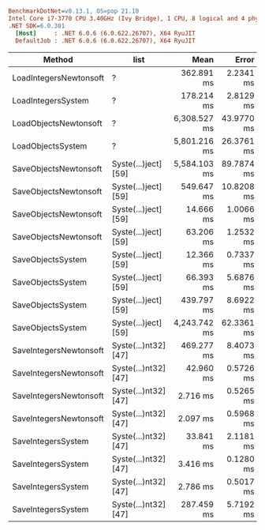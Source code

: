 ``` ini

BenchmarkDotNet=v0.13.1, OS=pop 21.10
Intel Core i7-3770 CPU 3.40GHz (Ivy Bridge), 1 CPU, 8 logical and 4 physical cores
.NET SDK=6.0.301
  [Host]     : .NET 6.0.6 (6.0.622.26707), X64 RyuJIT
  DefaultJob : .NET 6.0.6 (6.0.622.26707), X64 RyuJIT


```
|                 Method |                 list |         Mean |      Error |     StdDev |     StdErr |       Median |           Min |          Max |            Q1 |           Q3 |     Op/s | Rank |       Gen 0 |      Gen 1 |     Gen 2 |    Allocated |
|----------------------- |--------------------- |-------------:|-----------:|-----------:|-----------:|-------------:|--------------:|-------------:|--------------:|-------------:|---------:|-----:|------------:|-----------:|----------:|-------------:|
| LoadIntegersNewtonsoft |                    ? |   362.891 ms |  2.2341 ms |  1.8655 ms |  0.5174 ms |   363.109 ms |   359.0971 ms |   365.507 ms |   362.2212 ms |   364.189 ms |   2.7557 |   11 |  20000.0000 |  6000.0000 | 2000.0000 |   145,080 KB |
|     LoadIntegersSystem |                    ? |   178.214 ms |  2.8129 ms |  2.6312 ms |  0.6794 ms |   177.473 ms |   173.7662 ms |   183.728 ms |   176.5780 ms |   179.904 ms |   5.6112 |    9 |   9000.0000 |  4000.0000 | 2000.0000 |   118,598 KB |
|  LoadObjectsNewtonsoft |                    ? | 6,308.527 ms | 43.9770 ms | 36.7228 ms | 10.1851 ms | 6,300.670 ms | 6,256.7170 ms | 6,402.544 ms | 6,283.8297 ms | 6,326.176 ms |   0.1585 |   18 | 358000.0000 | 89000.0000 | 3000.0000 | 2,825,701 KB |
|      LoadObjectsSystem |                    ? | 5,801.216 ms | 26.3761 ms | 24.6722 ms |  6.3703 ms | 5,796.822 ms | 5,764.2425 ms | 5,853.362 ms | 5,785.7088 ms | 5,818.450 ms |   0.1724 |   17 | 268000.0000 | 94000.0000 | 3000.0000 | 2,632,327 KB |
|  SaveObjectsNewtonsoft | Syste(...)ject] [59] | 5,584.103 ms | 89.7874 ms | 83.9871 ms | 21.6854 ms | 5,613.561 ms | 5,440.4194 ms | 5,751.325 ms | 5,528.5343 ms | 5,625.282 ms |   0.1791 |   16 | 112000.0000 | 42000.0000 | 5000.0000 | 1,305,088 KB |
|  SaveObjectsNewtonsoft | Syste(...)ject] [59] |   549.647 ms | 10.8208 ms | 15.1692 ms |  2.9193 ms |   546.794 ms |   528.4332 ms |   587.850 ms |   537.2587 ms |   560.956 ms |   1.8193 |   14 |  12000.0000 |  5000.0000 | 1000.0000 |   130,533 KB |
|  SaveObjectsNewtonsoft | Syste(...)ject] [59] |    14.666 ms |  1.0066 ms |  2.8881 ms |  0.2963 ms |    14.134 ms |    10.8696 ms |    22.538 ms |    12.4532 ms |    16.155 ms |  68.1868 |    5 |    343.7500 |   203.1250 |   93.7500 |     2,637 KB |
|  SaveObjectsNewtonsoft | Syste(...)ject] [59] |    63.206 ms |  1.2532 ms |  3.0742 ms |  0.3648 ms |    63.267 ms |    56.4102 ms |    71.538 ms |    60.9694 ms |    65.322 ms |  15.8213 |    8 |   1444.4444 |   888.8889 |  333.3333 |    13,073 KB |
|      SaveObjectsSystem | Syste(...)ject] [59] |    12.366 ms |  0.7337 ms |  2.1050 ms |  0.2160 ms |    11.565 ms |     9.6446 ms |    18.326 ms |    10.7644 ms |    13.649 ms |  80.8693 |    4 |     31.2500 |    31.2500 |   31.2500 |     1,346 KB |
|      SaveObjectsSystem | Syste(...)ject] [59] |    66.393 ms |  5.6876 ms | 16.7700 ms |  1.6770 ms |    59.375 ms |    44.0278 ms |   111.965 ms |    53.2258 ms |    77.493 ms |  15.0618 |    8 |           - |          - |         - |     6,546 KB |
|      SaveObjectsSystem | Syste(...)ject] [59] |   439.797 ms |  8.6922 ms | 20.8260 ms |  2.5255 ms |   436.065 ms |   404.6803 ms |   499.262 ms |   424.6097 ms |   448.271 ms |   2.2738 |   12 |           - |          - |         - |    65,038 KB |
|      SaveObjectsSystem | Syste(...)ject] [59] | 4,243.742 ms | 62.3361 ms | 58.3092 ms | 15.0554 ms | 4,234.851 ms | 4,165.7507 ms | 4,365.520 ms | 4,200.9675 ms | 4,282.989 ms |   0.2356 |   15 |           - |          - |         - |   649,758 KB |
| SaveIntegersNewtonsoft | Syste(...)nt32] [47] |   469.277 ms |  8.4073 ms |  9.6819 ms |  2.1649 ms |   468.066 ms |   451.9708 ms |   486.918 ms |   463.4464 ms |   473.952 ms |   2.1309 |   13 |  16000.0000 |  6000.0000 | 2000.0000 |   128,692 KB |
| SaveIntegersNewtonsoft | Syste(...)nt32] [47] |    42.960 ms |  0.5726 ms |  0.5356 ms |  0.1383 ms |    42.756 ms |    42.3170 ms |    44.044 ms |    42.5653 ms |    43.363 ms |  23.2773 |    7 |   1583.3333 |   750.0000 |   83.3333 |    12,110 KB |
| SaveIntegersNewtonsoft | Syste(...)nt32] [47] |     2.716 ms |  0.5265 ms |  1.5358 ms |  0.1551 ms |     3.312 ms |     0.6314 ms |     6.602 ms |     0.8148 ms |     3.519 ms | 368.1797 |    2 |     29.2969 |     9.7656 |         - |       120 KB |
| SaveIntegersNewtonsoft | Syste(...)nt32] [47] |     2.097 ms |  0.5968 ms |  1.7503 ms |  0.1759 ms |     1.908 ms |     0.2640 ms |     5.941 ms |     0.2908 ms |     3.639 ms | 476.9298 |    1 |      5.3711 |     2.4414 |         - |        23 KB |
|     SaveIntegersSystem | Syste(...)nt32] [47] |    33.841 ms |  2.1181 ms |  6.2122 ms |  0.6243 ms |    32.438 ms |    25.6508 ms |    49.495 ms |    29.1255 ms |    37.229 ms |  29.5501 |    6 |    125.0000 |   125.0000 |  125.0000 |     3,709 KB |
|     SaveIntegersSystem | Syste(...)nt32] [47] |     3.416 ms |  0.1280 ms |  0.3773 ms |  0.0377 ms |     3.474 ms |     1.5431 ms |     3.937 ms |     3.3600 ms |     3.604 ms | 292.7516 |    3 |     11.2305 |     5.3711 |         - |        48 KB |
|     SaveIntegersSystem | Syste(...)nt32] [47] |     2.786 ms |  0.5017 ms |  1.4792 ms |  0.1479 ms |     3.574 ms |     0.3005 ms |     4.592 ms |     1.0364 ms |     3.793 ms | 358.9931 |    3 |      4.8828 |     2.4414 |         - |        21 KB |
|     SaveIntegersSystem | Syste(...)nt32] [47] |   287.459 ms |  5.7192 ms | 15.5594 ms |  1.6778 ms |   284.628 ms |   263.4461 ms |   332.859 ms |   277.3321 ms |   295.800 ms |   3.4788 |   10 |           - |          - |         - |    40,823 KB |
